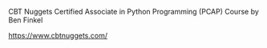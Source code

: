 CBT Nuggets Certified Associate in Python Programming (PCAP) Course by Ben Finkel

https://www.cbtnuggets.com/